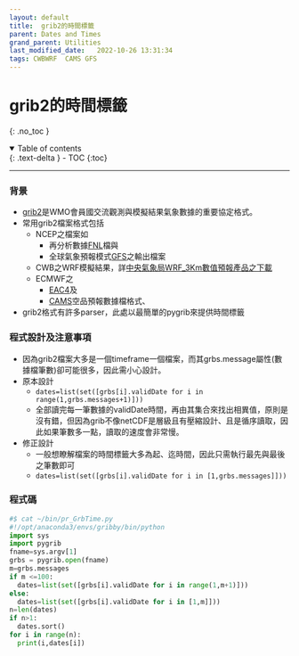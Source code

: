 ```yaml
---
layout: default
title:  grib2的時間標籤
parent: Dates and Times
grand_parent: Utilities
last_modified_date:   2022-10-26 13:31:34
tags: CWBWRF  CAMS GFS
---
```


# grib2的時間標籤
{: .no_toc }

<details open markdown="block">
  <summary>
    Table of contents
  </summary>
  {: .text-delta }
- TOC
{:toc}
</details>

---

### 背景
- [grib2][GRIB2]是WMO會員國交流觀測與模擬結果氣象數據的重要協定格式。
- 常用grib2檔案格式包括
  - NCEP之檔案如
    - 再分析數據[FNL](https://sinotec2.github.io/Focus-on-Air-Quality/wind_models/NCEP/ff.py/)檔與
    - 全球氣象預報模式[GFS](https://sinotec2.github.io/Focus-on-Air-Quality/wind_models/GFS/)之輸出檔案
  - CWB之WRF模擬結果，詳[中央氣象局WRF_3Km數值預報產品之下載](https://sinotec2.github.io/Focus-on-Air-Quality/wind_models/cwbWRF_3Km/1.get_M-A0064)
  - ECMWF之
    - [EAC4](https://sinotec2.github.io/Focus-on-Air-Quality/AQana/GAQuality/ECMWF_rean)及
    - [CAMS][CAMS]空品預報數據檔格式、
- grib2格式有許多parser，此處以最簡單的pygrib來提供時間標籤  

### 程式設計及注意事項
- 因為grib2檔案大多是一個timeframe一個檔案，而其grbs.message屬性(數據檔筆數)卻可能很多，因此需小心設計。
- 原本設計
  - `dates=list(set([grbs[i].validDate for i in range(1,grbs.messages+1)]))`
  - 全部讀完每一筆數據的validDate時間，再由其集合來找出相異值，原則是沒有錯，但因為grib不像netCDF是層級且有壓縮設計、且是循序讀取，因此如果筆數多一點，讀取的速度會非常慢。
- 修正設計
  - 一般想瞭解檔案的時間標籤大多為起、迄時間，因此只需執行最先與最後之筆數即可
  - `dates=list(set([grbs[i].validDate for i in [1,grbs.messages]]))`

### 程式碼

```python
#$ cat ~/bin/pr_GrbTime.py
#!/opt/anaconda3/envs/gribby/bin/python
import sys
import pygrib
fname=sys.argv[1]
grbs = pygrib.open(fname)
m=grbs.messages
if m <=100:
  dates=list(set([grbs[i].validDate for i in range(1,m+1)]))
else:
  dates=list(set([grbs[i].validDate for i in [1,m]]))
n=len(dates)
if n>1:
  dates.sort()
for i in range(n):
  print(i,dates[i])
```  

[GRIB2]: <https://zh.wikipedia.org/zh-tw/GRIB> "GRIB是通常用在氣象學中儲存歷史的和預報的天氣資料的簡明資料格式。它由世界氣象組織的基本系統委員會於1985年標準化，描述於WMO編碼手冊，最初編號為FM 92-VIII Ext. GRIB。 第一版GRIB被世界範圍內的多數氣象中心業務化使用，用於數值天氣預報輸出。"
[CAMS]: <https://ads.atmosphere.copernicus.eu/cdsapp#!/dataset/cams-global-atmospheric-composition-forecasts?tab=overview> "CAMS每天2次進行全球大氣成分的5天預報，包括50多種氣狀物和7種顆粒物(沙漠塵埃、海鹽、有機物、黑碳、硫酸鹽、硝酸鹽和銨氣溶膠)。初始條件為衛星及地面觀測數據同化分析結果，允許在地面觀測數據覆蓋率低、或無法直接觀測到的大氣污染物進行估計，除此之外，它還使用到基於調查清單或觀測反衍的排放估計，以作為表面的邊界條件。"

